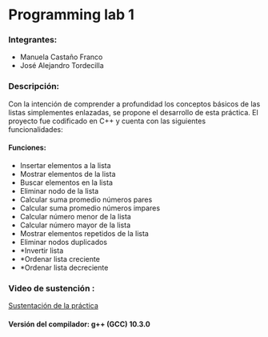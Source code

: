 # Programming lab 1

### Integrantes:
- Manuela Castaño Franco
- José Alejandro Tordecilla

### Descripción:

Con la intención de comprender a profundidad los conceptos básicos de las listas simplementes enlazadas, se propone el desarrollo de esta práctica.
El proyecto fue codificado en C++ y cuenta con las siguientes funcionalidades:
 #### Funciones:
  - Insertar elementos a la lista 
  - Mostrar elementos de la lista 
  - Buscar elementos en la lista 
  - Eliminar nodo de la lista 
  - Calcular suma promedio números pares 
  - Calcular suma promedio números impares 
  - Calcular número menor de la lista 
  - Calcular número mayor de la lista 
  - Mostrar elementos repetidos de la lista 
  - Eliminar nodos duplicados 
  - *Invertir lista
  - *Ordenar lista creciente
  - *Ordenar lista decreciente

### Video de sustención :
[Sustentación de la práctica](https://youtu.be/cn3AMC-Ezxs)

#### Versión del compilador: g++ (GCC) 10.3.0
